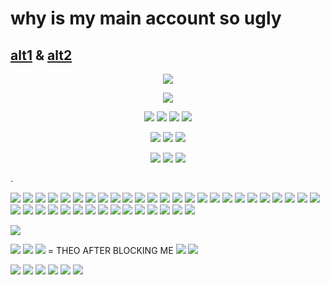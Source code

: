 # why is my main account so ugly
## [alt1](https://github.com/faggore) & [alt2](https://github.com/sourkwit)

<p align="center">
<img src=https://files.catbox.moe/eipj42.jpg >
<p align="center">
<img src=https://gifcity.carrd.co/assets/images/gallery54/418a5bc8.gif?v=7421cb56 >
<p align="center">
  <img src=https://gifcity.carrd.co/assets/images/gallery187/c19700c4.gif?v=7421cb56> <img src=https://gifcity.carrd.co/assets/images/gallery20/0d4a13d9.gif?v=7421cb56 > <img src=https://gifcity.carrd.co/assets/images/gallery167/7839c3e5.gif?v=7421cb56 > 
<img src=https://gifcity.carrd.co/assets/images/gallery20/f8495225.gif?v=7421cb56 > 
  <p align="center">
<img src=https://gifcity.carrd.co/assets/images/gallery20/8d6b592f.gif?v=7421cb56 > <img src=https://gifcity.carrd.co/assets/images/gallery20/9f53c1af.gif?v=7421cb56 > <img src=https://gifcity.carrd.co/assets/images/gallery20/5352a4d9.gif?v=7421cb56 >
<p align="center">
<img src=https://gligar.neocities.org/pip.png> <img src=https://gligar.neocities.org/20p.gif > <img src=https://pix.crd.co/assets/images/gallery14/300ab89d.gif?v=ca70c28c >

.

  
![](https://i.postimg.cc/Y0nbxCPL/tumblr-4fb71705cf6d94b8db1d2a50e32aae9d-76a6e0f5-100.gif) ![](https://i.postimg.cc/Ls3kTsY4/tumblr-e479a44f723a529361d9a9b2631ed0a2-d66403f0-100.png) ![](https://i.postimg.cc/q7wnKZSz/madoka6.png) ![](https://pix.crd.co/assets/images/gallery13/6545cc06.gif?v=0c8a549a) ![](https://pix.crd.co/assets/images/gallery13/00c8036d.gif?v=0c8a549a) ![](https://pix.crd.co/assets/images/gallery13/2d8f3384.gif?v=0c8a549a) ![](https://pix.crd.co/assets/images/gallery14/f28ab42a.gif?v=0c8a549a) ![](https://pix.crd.co/assets/images/gallery14/9c30a489.gif?v=0c8a549a) ![](https://pix.crd.co/assets/images/gallery24/3d79364d.png?v=0c8a549a) ![](https://pix.crd.co/assets/images/gallery24/60964897.jpg?v=0c8a549a) ![](https://pix.crd.co/assets/images/gallery14/9bef1243.jpg?v=0c8a549a) ![](https://pix.crd.co/assets/images/gallery14/49e39cc5.png?v=0c8a549a) ![](https://pix.crd.co/assets/images/gallery14/902c3e64.png?v=0c8a549a) ![](https://pix.crd.co/assets/images/gallery13/521e7bc8.png?v=0c8a549a) ![](https://pix.crd.co/assets/images/gallery13/d7af7203.png?v=0c8a549a) ![](https://i.imgur.com/zgaRFiu.gif) ![](https://i.imgur.com/mpwvlak.png) ![](https://i.imgur.com/22Fxx4h.png) ![](https://i.imgur.com/qlc8bpN.jpg) ![](https://i.imgur.com/eGi7brH.png) ![](https://i.imgur.com/46VKmU7.gif) ![](https://autism.crd.co/assets/images/gallery05/9cc4b9ba.gif?v=69d6a439) ![](https://supplies.ju.mp/assets/images/gallery02/c8de1bda.png?v=9163b103) ![](https://supplies.ju.mp/assets/images/gallery02/e637bbec.png?v=9163b103) ![](https://supplies.ju.mp/assets/images/gallery01/a5160e2b.png?v=9163b103) ![](https://images-wixmp-ed30a86b8c4ca887773594c2.wixmp.com/f/8467d703-a4ec-46f5-b912-547dcc1098e4/d81j9pv-fea765e0-a402-405c-afe0-68d656b2f8e8.gif?token=eyJ0eXAiOiJKV1QiLCJhbGciOiJIUzI1NiJ9.eyJzdWIiOiJ1cm46YXBwOjdlMGQxODg5ODIyNjQzNzNhNWYwZDQxNWVhMGQyNmUwIiwiaXNzIjoidXJuOmFwcDo3ZTBkMTg4OTgyMjY0MzczYTVmMGQ0MTVlYTBkMjZlMCIsIm9iaiI6W1t7InBhdGgiOiJcL2ZcLzg0NjdkNzAzLWE0ZWMtNDZmNS1iOTEyLTU0N2RjYzEwOThlNFwvZDgxajlwdi1mZWE3NjVlMC1hNDAyLTQwNWMtYWZlMC02OGQ2NTZiMmY4ZTguZ2lmIn1dXSwiYXVkIjpbInVybjpzZXJ2aWNlOmZpbGUuZG93bmxvYWQiXX0.37hgiKOuasH2qXa0XXhhORpVAOeYJqd3GXxMoQz1_Pg) ![](https://images-wixmp-ed30a86b8c4ca887773594c2.wixmp.com/f/0770f9ec-ed13-4241-a92d-b57b1228495c/d1w4gp9-79f4da3c-13ff-49b8-94b7-362e8b6f5884.png/v1/fill/w_99,h_56,strp/i_love_fennec_foxes_by_wishmasteralchemist_d1w4gp9-fullview.png?token=eyJ0eXAiOiJKV1QiLCJhbGciOiJIUzI1NiJ9.eyJzdWIiOiJ1cm46YXBwOjdlMGQxODg5ODIyNjQzNzNhNWYwZDQxNWVhMGQyNmUwIiwiaXNzIjoidXJuOmFwcDo3ZTBkMTg4OTgyMjY0MzczYTVmMGQ0MTVlYTBkMjZlMCIsIm9iaiI6W1t7ImhlaWdodCI6Ijw9NTYiLCJwYXRoIjoiXC9mXC8wNzcwZjllYy1lZDEzLTQyNDEtYTkyZC1iNTdiMTIyODQ5NWNcL2QxdzRncDktNzlmNGRhM2MtMTNmZi00OWI4LTk0YjctMzYyZThiNmY1ODg0LnBuZyIsIndpZHRoIjoiPD05OSJ9XV0sImF1ZCI6WyJ1cm46c2VydmljZTppbWFnZS5vcGVyYXRpb25zIl19.PEDWHMBv3UhXnjKbzvBoFd1GHmOZZbgjyxICKqi0Jto) ![](https://64.media.tumblr.com/1cb1dfc6684f6ba7803f0152b2cd1c50/tumblr_pufybm69P51xbgu08o4_100.gifv) ![](https://64.media.tumblr.com/4b6390c93f60a4522b3a119f7f921d2a/tumblr_pufybm69P51xbgu08o7_100.gifv) ![](https://64.media.tumblr.com/7ff345787c3cfa418519b6c7c58935fc/tumblr_ptoc0x7wuY1xbgu08o6_100.gifv) ![](https://images-wixmp-ed30a86b8c4ca887773594c2.wixmp.com/f/3549612f-88b0-421c-9534-b621449ab9f3/d1tvsbe-9e134696-d922-4aa2-8090-bf3f87099c79.gif?token=eyJ0eXAiOiJKV1QiLCJhbGciOiJIUzI1NiJ9.eyJzdWIiOiJ1cm46YXBwOjdlMGQxODg5ODIyNjQzNzNhNWYwZDQxNWVhMGQyNmUwIiwiaXNzIjoidXJuOmFwcDo3ZTBkMTg4OTgyMjY0MzczYTVmMGQ0MTVlYTBkMjZlMCIsIm9iaiI6W1t7InBhdGgiOiJcL2ZcLzM1NDk2MTJmLTg4YjAtNDIxYy05NTM0LWI2MjE0NDlhYjlmM1wvZDF0dnNiZS05ZTEzNDY5Ni1kOTIyLTRhYTItODA5MC1iZjNmODcwOTljNzkuZ2lmIn1dXSwiYXVkIjpbInVybjpzZXJ2aWNlOmZpbGUuZG93bmxvYWQiXX0.3wfSGWLEUf0vWgZCgYD_D8Yn0QVj-SPOSXlD7OkOWAM) ![](https://files.catbox.moe/y7co6d.png) ![](https://files.catbox.moe/1a66u5.gif) ![](https://files.catbox.moe/kazsap.gif) ![](https://64.media.tumblr.com/c8e8255266563289203e1d34088e5010/7920890ab1441ae3-2f/s100x200/dfa11dd94c0771df53997323d2da135781818766.gifv) ![](https://64.media.tumblr.com/756f417d801f0af1e083bac99436c62f/7920890ab1441ae3-dd/s100x200/bf00ebd9d6c7e187e878632d14400124bd2f62f9.gifv) ![](https://gallery.crd.co/assets/images/gallery11/500e85cb.png?v=758f1f62) ![](https://gallery.crd.co/assets/images/gallery05/13c7096c.gif?v=758f1f62) ![](https://64.media.tumblr.com/c060d20f66dab97ea076f913e9944072/58c4c311af4e6d04-50/s100x200/7d7386944a2e671313c6040a4bd451492802ed63.png) ![](https://64.media.tumblr.com/fab354d5ca1f1280d77a6c414091079f/58c4c311af4e6d04-f0/s100x200/de0dbba4c997de759f9db179a00e2e7f1c210fc9.png) ![]() ![]() ![]() ![]() ![]() ![]() ![]() ![]() ![]() ![]() ![]() ![]() ![]() ![]() ![]() ![]() ![]() ![]() ![]() ![]() ![]() ![]() ![]() ![]() ![]() ![]() ![]() ![]() ![]() ![]() ![]() ![]() ![]() ![]() 

![](https://caterpie.crd.co/assets/images/gallery12/9430a074.gif?v=ce36ac9f) 

![](https://files.catbox.moe/j07dxy.png) ![](https://files.catbox.moe/j07dxy.png) ![](https://files.catbox.moe/abu9t2.png) = THEO AFTER BLOCKING ME ![](https://files.catbox.moe/u0kcef.gif) ![](https://files.catbox.moe/ucapua.gif)

![](https://files.catbox.moe/pjbkkc.png) ![](https://files.catbox.moe/n1rn99.png) ![](https://files.catbox.moe/lyure4.png) ![](https://files.catbox.moe/w6ls3a.png) ![](https://files.catbox.moe/ru8rkd.gif) ![](https://files.catbox.moe/9di3j1.gif)

